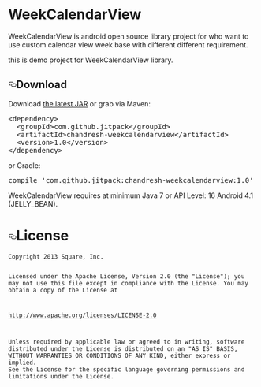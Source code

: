 # WeekCalendarView

<p>WeekCalendarView is android open source library project for who want to use custom calendar view week base with different different requirement.</p>
<p>this is demo project for WeekCalendarView library.</p>
<h2><a id="user-content-download" class="anchor" href="#download" aria-hidden="true"><svg aria-hidden="true" class="octicon octicon-link" height="16" version="1.1" viewBox="0 0 16 16" width="16"><path fill-rule="evenodd" d="M4 9h1v1H4c-1.5 0-3-1.69-3-3.5S2.55 3 4 3h4c1.45 0 3 1.69 3 3.5 0 1.41-.91 2.72-2 3.25V8.59c.58-.45 1-1.27 1-2.09C10 5.22 8.98 4 8 4H4c-.98 0-2 1.22-2 2.5S3 9 4 9zm9-3h-1v1h1c1 0 2 1.22 2 2.5S13.98 12 13 12H9c-.98 0-2-1.22-2-2.5 0-.83.42-1.64 1-2.09V6.25c-1.09.53-2 1.84-2 3.25C6 11.31 7.55 13 9 13h4c1.45 0 3-1.69 3-3.5S14.5 6 13 6z"></path></svg></a>Download</h2>
<p>Download <a href="https://search.maven.org/remote_content?g=com.github.jitpack&amp;a=chandresh-weekcalendarview&amp;v=LATEST">the latest JAR</a> or grab via Maven:</p>
<div class="highlight highlight-text-xml"><pre>&lt;<span class="pl-ent">dependency</span>&gt;
  &lt;<span class="pl-ent">groupId</span>&gt;com.github.jitpack&lt;/<span class="pl-ent">groupId</span>&gt;
  &lt;<span class="pl-ent">artifactId</span>&gt;chandresh-weekcalendarview&lt;/<span class="pl-ent">artifactId</span>&gt;
  &lt;<span class="pl-ent">version</span>&gt;1.0&lt;/<span class="pl-ent">version</span>&gt;
&lt;/<span class="pl-ent">dependency</span>&gt;</pre></div>
<p>or Gradle:</p>
<div class="highlight highlight-source-groovy"><pre>compile <span class="pl-s"><span class="pl-pds">'</span>com.github.jitpack:chandresh-weekcalendarview:1.0<span class="pl-pds">'</span></span></pre></div>
<p>WeekCalendarView requires at minimum Java 7 or API Level: 16 Android 4.1 (JELLY_BEAN).</p>
<h1><a id="user-content-license" class="anchor" href="#license" aria-hidden="true"><svg aria-hidden="true" class="octicon octicon-link" height="16" version="1.1" viewBox="0 0 16 16" width="16"><path fill-rule="evenodd" d="M4 9h1v1H4c-1.5 0-3-1.69-3-3.5S2.55 3 4 3h4c1.45 0 3 1.69 3 3.5 0 1.41-.91 2.72-2 3.25V8.59c.58-.45 1-1.27 1-2.09C10 5.22 8.98 4 8 4H4c-.98 0-2 1.22-2 2.5S3 9 4 9zm9-3h-1v1h1c1 0 2 1.22 2 2.5S13.98 12 13 12H9c-.98 0-2-1.22-2-2.5 0-.83.42-1.64 1-2.09V6.25c-1.09.53-2 1.84-2 3.25C6 11.31 7.55 13 9 13h4c1.45 0 3-1.69 3-3.5S14.5 6 13 6z"></path></svg></a>License</h1>
<pre><code>Copyright 2013 Square, Inc.

Licensed under the Apache License, Version 2.0 (the "License");
you may not use this file except in compliance with the License.
You may obtain a copy of the License at

   http://www.apache.org/licenses/LICENSE-2.0

Unless required by applicable law or agreed to in writing, software
distributed under the License is distributed on an "AS IS" BASIS,
WITHOUT WARRANTIES OR CONDITIONS OF ANY KIND, either express or implied.
See the License for the specific language governing permissions and
limitations under the License.
</code></pre>
</article>
